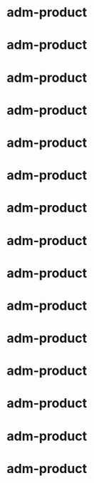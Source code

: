 # adm-product
# adm-product
# adm-product
# adm-product
# adm-product
# adm-product
# adm-product
# adm-product
# adm-product
# adm-product
# adm-product
# adm-product
# adm-product
# adm-product
# adm-product
